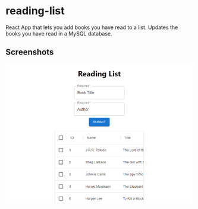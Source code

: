 # reading-list
React App that lets you add books you have read to a list. Updates the books you have read in a MySQL database. 

## Screenshots


![Alt text](https://github.com/jenzhng/reading-list/blob/main/example1.png)
